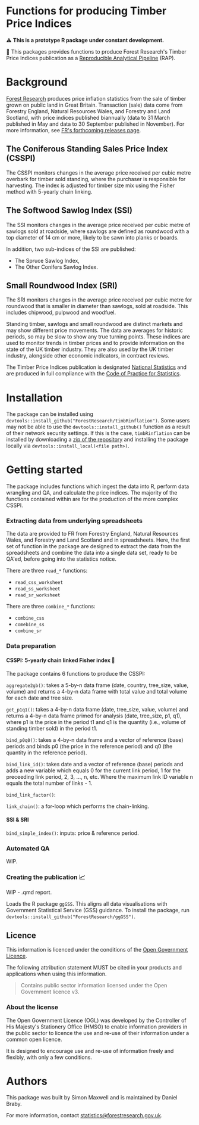 # Functions for producing Timber Price Indices

:warning: **This is a prototype R package under constant development.**

:evergreen_tree: This packages provides functions to produce Forest Research's Timber Price Indices publication as a [Reproducible Analytical Pipeline](https://dataingovernment.blog.gov.uk/2017/03/27/reproducible-analytical-pipeline/) (RAP).

# Background

[Forest Research](https://www.forestresearch.gov.uk/) produces price inflation statistics from the sale of timber grown on public land in Great Britain.
Transaction (sale) data come from Forestry England, Natural Resources Wales, and Forestry and Land Scotland, with price indices published biannually (data to 31 March published in May and data to 30 September published in November).
For more information, see [FR's forthcoming releases page](https://www.forestresearch.gov.uk/tools-and-resources/statistics/forthcoming-publications/).

## The Coniferous Standing Sales Price Index (CSSPI)

The CSSPI monitors changes in the average price received per cubic metre overbark for timber sold standing, where the purchaser is responsible for harvesting.
The index is adjusted for timber size mix using the Fisher method with 5-yearly chain linking.

## The Softwood Sawlog Index (SSI)

The SSI monitors changes in the average price received per cubic metre of sawlogs sold at roadside, where sawlogs are defined as roundwood with a top diameter of 14 cm or more, likely to be sawn into planks or boards.

In addition, two sub-indices of the SSI are published:

-   The Spruce Sawlog Index,
-   The Other Conifers Sawlog Index.

## Small Roundwood Index (SRI)

The SRI monitors changes in the average price received per cubic metre for roundwood that is smaller in diameter than sawlogs, sold at roadside.
This includes chipwood, pulpwood and woodfuel.

Standing timber, sawlogs and small roundwood are distinct markets and may show different price movements.
The data are averages for historic periods, so may be slow to show any true turning points.
These indices are used to monitor trends in timber prices and to provide information on the state of the UK timber industry.
They are also used by the UK timber industry, alongside other economic indicators, in contract reviews.

The Timber Price Indices publication is designated [National Statistics](https://osr.statisticsauthority.gov.uk/national-statistics/) and are produced in full compliance with the [Code of Practice for Statistics](https://code.statisticsauthority.gov.uk/).

# Installation

The package can be installed using `devtools::install_github("ForestResearch/timbRinflation")`.
Some users may not be able to use the `devtools::install_github()` function as a result of their network security settings.
If this is the case, `timbRinflation` can be installed by downloading a [zip of the repository]() and installing the package locally via `devtools::install_local(<file path>)`.

# Getting started

The package includes functions which ingest the data into R, perform data wrangling and QA, and calculate the price indices.
The majority of the functions contained within are for the production of the more complex CSSPI.

### Extracting data from underlying spreadsheets

The data are provided to FR from Forestry England, Natural Resources Wales, and Forestry and Land Scotland and in spreadsheets.
Here, the first set of function in the package are designed to extract the data from the spreadsheets and combine the data into a single data set, ready to be QA'ed, before going into the statistics notice.

There are three `read_*` functions:

-   `read_css_worksheet`
-   `read_ss_worksheet`
-   `read_sr_worksheet`

There are three `combine_*` functions:

-   `combine_css`
-   `comebine_ss`
-   `combine_sr`

### Data preparation

#### CSSPI: 5-yearly chain linked Fisher index :link:

The package contains 6 functions to produce the CSSPI:

`aggregate2gb()`: takes a 5-by-n data frame (date, country, tree_size, value, volume) and returns a 4-by-n data frame with total value and total volume for each date and tree size.

`get_p1q1()`: takes a 4-by-n data frame (date, tree_size, value, volume) and returns a 4-by-n data frame primed for analysis (date, tree_size, p1, q1), where p1 is the price in the period t1 and q1 is the quantity (i.e., volume of standing timber sold) in the period t1.

`bind_p0q0()`: takes a 4-by-n data frame and a vector of reference (base) periods and binds p0 (the price in the reference period) and q0 (the quantity in the reference period).

`bind_link_id()`: takes date and a vector of reference (base) periods and adds a new variable which equals 0 for the current link period, 1 for the preceeding link period, 2, 3, ..., n, etc.
Where the maximum link ID variable n equals the total number of links - 1.

`bind_link_factor()`:

`link_chain()`: a for-loop which performs the chain-linking.

#### SSI & SRI

`bind_simple_index()`: inputs: price & reference period.

### Automated QA

WIP.

### Creating the publication :chart_with_upwards_trend:

WIP - .qmd report.

Loads the R package `ggGSS`.
This aligns all data visualisations with Government Statistical Service (GSS) guidance.
To install the package, run `devtools::install_github("ForestResearch/ggGSS")`.

## Licence

This information is licenced under the conditions of the [Open Government Licence](http://www.nationalarchives.gov.uk/doc/open-government-licence/version/3).

The following attribution statement MUST be cited in your products and applications when using this information.

> Contains public sector information licensed under the Open Government licence v3.

### About the license

The Open Government Licence (OGL) was developed by the Controller of His Majesty's Stationery Office (HMSO) to enable information providers in the public sector to licence the use and re-use of their information under a common open licence.

It is designed to encourage use and re-use of information freely and flexibly, with only a few conditions.

# Authors

This package was built by Simon Maxwell and is maintained by Daniel Braby.

For more information, contact [statistics\@forestresearch.gov.uk](mailto:statistics@forestresearch.gov.uk).
